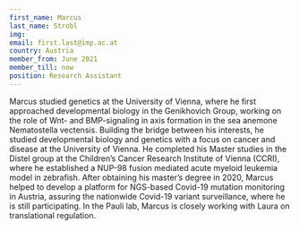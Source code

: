 ```yaml
---
first_name: Marcus
last_name: Strobl
img: 
email: first.last@imp.ac.at
country: Austria
member_from: June 2021
member_till: now
position: Research Assistant
---
```

Marcus studied genetics at the University of Vienna, where he first approached developmental biology in the Genikhovich Group, working on the role of Wnt- and BMP-signaling in axis formation in the sea anemone Nematostella vectensis. Building the bridge between his interests, he studied developmental biology and genetics with a focus on cancer and disease at the University of Vienna. He completed his Master studies in the Distel group at the Children’s Cancer Research Institute of Vienna (CCRI), where he established a NUP-98 fusion mediated acute myeloid leukemia model in zebrafish. After obtaining his master’s degree in 2020, Marcus helped to develop a platform for NGS-based Covid-19 mutation monitoring in Austria, assuring the nationwide Covid-19 variant surveillance, where he is still participating. In the Pauli lab, Marcus is closely working with Laura on translational regulation. 

